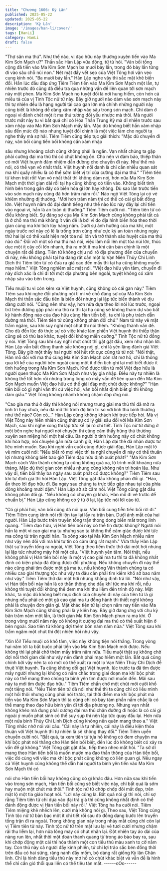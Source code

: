 ```yaml
---
title: "Chương 1606: Kỳ Lân"
published: 2025-05-22
updated: 2025-05-22
description: 'Kỳ Lân'
image: '/images/han-li/cover/'
tags: [HanLi]
category: HanLi
draft: false
---
```


"Thợ săn ma thú". Như thế nào, vị đạo hữu này thường xuyên tiến
vào Ma Kim Sơn Mạch ư?"
Thần sắc Hàn Lập vừa động, từ từ hỏi.
"Vãn bối tổng cộng đã tiến vào Ma Kim Sơn Mạch ba mươi bảy
lần, trong đó bảy lần từng đi vào sâu chỗ núi non."
Nét mặt đầy vết sẹo của Việt Tông hơi vặn vẹo cung kính nói.
"Ba mươi bảy lần."
Hàn Lập nghe vậy thì sắc mặt khẽ biến đổi.
Hắn lúc đầu đáp ứng Tiêm Tiêm tiến vào Ma Kim Sơn Mạch một
lần, tự nhiên trước đó cũng đã điều tra qua những vấn đề liên
quan tới sơn mạch này một phen.
Ma Kim Sơn Mạch nọ tuyệt đối là nơi hung hiểm, còn hơn cả miêu
tả của vị Tinh Tộc nữ tử này. Bây giờ người nào dám vào sơn
mạch này thì tự nhiên đều là hạng người tài cao gan lớn mà chính
những người này cũng biết là không dễ dàng xâm nhập vào sâu
trong sơn mạch. Chỉ dám ở ngoại vi đánh chết một ít ma thú
tương đối yếu nhược mà thôi.
Mà người trước mắt này tu vi bất quá chỉ có Hóa Thần Trung Kỳ
mà dĩ nhiên trước sau xâm nhập vào Ma Kim Sơn Mạch mấy lần.
Mặc dù không biết hắn xâm nhập sâu đến mức độ nào nhưng
tuyệt đối chính là một việc làm cho người ta nghe thấy mà sợ hãi.
Tiêm Tiêm cũng tiếp tục giải thích:
"Mặc dù chuyến đi này, vãn bối cùng tiền bối không cần xâm nhập

sâu nhưng khoảng cách cũng không phải là ngắn. Vạn nhất
chúng ta gặp phải cường đại ma thú thì có chút không ổn. Cho
nên vì đảm bảo, thiếp thân có mời Việt huynh đảm nhiệm dẫn
đường cho chuyến đi này. Như thế mà nói, có thể vạn vô nhất
thất. Việt huynh nổi danh là chỉ cần nhiều quan sát ma khí quấy
nhiễu là có thể sớm biết vị trí của cường đại ma thú."
"Tiêm tiên tử khen trật rồi! Vạn vô nhất thất thì không dám nói,
hơn nữa Ma Kim Sơn Mạch một thời gian dài rồi tại hạ cũng
không có tiến vào. Không biết tình hình bên trong gần đây có biến
hóa gì lớn hay không. Dù sao lần trước tiến vào sơn mạch này
cũng đã hơn trăm năm rồi."
Nào ngờ Việt Tông lại có vẻ khiêm nhường dị thường.
"Mới hơn trăm năm thì có thể có cái gì bất đồng lớn. Việt huynh
năm đó đại danh tiếng như thế nào lúc này đây lại chỉ tiến vào
ngoại vi, hẳn là an toàn dị thường."
Tiêm Tiêm cười nói.
"Tiêm tiên tử có điều không biết. Sự đáng sợ của Ma Kim Sơn
Mạch cũng không phải tất cả là ở chỗ ma thú mà không ít vấn đề
là bởi vì do địa hình biến hóa theo thời gian cùng ma khí tích lũy
hàng năm. Dưới sự ảnh hưởng của ma khí, một ngày trước nơi
này có lẽ là trống trơn cũng như cực kỳ an toàn nhưng ngày thứ
hai lại có thể xuất hiện một tòa núi lớn và trở thành sào huyệt của
ma thú nào đó."
Đối với một số ma thú mà nói, việc làm nổi lên một tòa núi lớn,
thúc dục một ít cây cối lớn nhanh, thả ra một ít ma khí căn bản
chính là một chuyện rất dễ dàng. Tiên tử không chịu nói rõ địa
phương đến của chuyến đi này, nếu không phải tại hạ đang rất
cần một lọ Vạn Niên Thủy Chi Linh Dịch thì Tiêm tiên tử có đưa ra
giá cao đến mấy thì tại hạ cũng không muốn mạo hiểm."
Việt Tông nghiêm sắc mặt nói.
"Việt đạo hữu yên tâm, chuyến đi này đích xác là chỉ đi tới một địa
phương bên ngoài, tuyệt không có xâm nhập sâu vào bên trong.

Tiểu muội tu vi còn kém xa Việt huynh, cũng không có cái gan
này."
Tiêm Tiêm sau khi nghe đối phương nói tỉ mỉ về chỗ đáng sợ của
Ma Kim Sơn Mạch thì thần sắc đầu tiên là biến đổi nhưng lại lập
tức biến thành vẻ dịu dàng cười nói.
"Cũng nên như vậy, hơn nữa dựa theo lời nói lúc trước, ngoại trừ
trên đường gặp phải ma thú ra thì tại hạ cũng sẽ không tham dự
vào bất kỳ hành động nào của đạo hữu cùng Hàn tiền bối, ta chỉ
là phụ trách dẫn đường mà thôi. Tiêm tiên tử cũng không phản đối
chứ."
Nam tử này vẻ mặt trầm ngâm, sau khi suy nghĩ một chút thì nói
thêm.
"Không thành vấn đề. Cho dù đến lúc đó thực sự có việc khác làm
phiền Việt huynh thì thiếp thân cũng sẽ có thù lao khác, tuyệt đối
không miễn cưỡng."
Tinh Tộc nữ tử đồng ý nói. Việt Tông sau khi suy nghĩ một chút thì
gật gật đầu, xem như nhận lời.
Hàn Lập vẫn bất động thanh sắc không nói gì, chỉ là yên lặng
đánh giá Việt Tông. Bây giờ một thấy hai người nói hết rốt cục
cũng từ từ nói:
"Nói thật, Hàn mỗ đối với ma thú cùng Ma Kim Sơn Mạch còn rất
mơ hồ, chỉ là thông qua lời kể của người bên ngoài cùng một ít
điển tịch ghi lại mới biết được ít tình huống trong Ma Kim Sơn
Mạch. Khó được tiên tử mời Việt đạo hữu là người quen thuộc
Ma Kim Sơn Mạch như vậy gia nhập. Điều này tự nhiên là không
thể tốt hơn rồi nhưng trong lòng có mấy vấn đề liên quan đến Ma
Kim Sơn Mạch muốn Việt đạo hữu có thể giải đáp một chút được
không?"
"Hàn tiền bối có gì nghi vấn thì cứ việc hỏi, vãn bối nhất định biết
gì thì không dám giấu."
Việt Tông không nhanh không chậm đáp ứng nói.

"Cao gia ma thú ở đây thì không nói nhưng trung giai ma thú thì
đã mở ra linh trí hay chưa, nếu đã mở thì trình độ linh trí so với
linh thú bình thường như thế nào? Còn có..."
Hàn Lập cũng không khách khí trực tiếp hỏi.
Mà vị Việt Tông này hiển nhiên cũng thật sự có lý giải sâu đối với
Ma Kim Sơn Mạch, sau khi nghe xong thì lập tức kể lại rõ chi tiết.
Tinh Tộc nữ tử đứng ở một bên nghe hai người nói chuyện thì
cũng cảm thấy hứng thú thường xuyên xen miệng hỏi một hai
câu.
Ba người ở tình huống này có chút không khí hòa hợp, nói
chuyện gần nửa canh giờ, Hàn Lập đại thế đã nhận được tư liệu
mình muốn. Sau khi nghi vấn cuối cùng được giải đáp, Hàn Lập
mặt lộ vẻ mỉm cười nói:
"Nếu biết rõ mọi việc thì ta nghĩ chuyến đi này có thể thuân lợi
nhưng không biết bao giờ Tiêm đạo hữu định xuất phát?"
"Ma Kim Sơn Mạch cách Vân thành chúng ta cũng không quá xa,
lộ trình mất khoảng nửa tháng. Mặc dù thời gian còn nhiều nhưng
cũng không nên trì hoán lâu. Như vậy đi, tiền bối thấy ba ngày
sau xuất phát có được không?"
Tiêm Tiêm sau khi tự định giá thì hỏi Hàn Lập. Việt Tông gật đầu
không phản đối gì.
"Hảo, ấn theo lời đạo hữu đi. Ba ngày sau chúng ta trực tiếp gặp
nhau tại cửa phía đông khoảng mười dặm."
Hàn Lập sờ sờ cằm nói. Việt Tông cũng gật đầu không phản đối
gì.
"Nếu không có chuyện gì khác, Hàn mỗ đi về trước để chuẩn bị."
Hàn Lập cũng không có ý tứ ở lại, lập tức nói lời cáo từ.

"Có gì phải hỏi, vãn bối cũng đã nói qua. Vãn bối cung tiễn tiền
bối rời đi."
Tiêm Tiêm cung kính nói rồi lộn tay lại lấy ra trận bàn.
Dưới ánh mắt của hai người. Hàn Lập bước trên truyền tống trận
thong dong biến mất trong linh quang.
"Tiêm đạo hữu, vị Hàn tiền bối này có thể tin được không? Ngươi
nói hắn là một vi cao giai ma tu nhưng sao ta không thể cảm giác
được khí tức ma công từ trên người hắn. Ta xông xáo tại Ma Kim
Sơn Mạch nhiều năm như vậy nên đối với ma khí tự tin có cảm
ứng rất mạnh."
Vừa thấy Hàn Lập thật sự truyền tống ra ngoài, Việt Tông theo
tiềm thức thở dài một hơi nhưng lại lập tức nhướng mày hỏi một
câu.
"Việt huynh yên tâm. Nói thật, nếu không phải vị Hàn tiền bối này
là một vị cao giái ma tu thì ta đã không nhất định có biện pháp đả
động được đối phương. Nếu không chuyến đi này thế nào cũng
phải tìm được một gã ma tu, nếu không Vân thành chúng ta có
nhiều cao giai thượng tộc như vậy ta đâu cần phải tìm kiếm khổ
sở bao năm như vậy."
Tiêm Tiêm thở dài một hơi nhưng khẳng định trả lời.
"Nói như vậy, vị Hàn tiền bối này hẳn là có thần thông che dấu khí
tức ma khí rồi, nếu không thì tuyệt đối không thể đem ma khí thu
liễm đến trình độ này. Mặt khác, ta mặc dù không biết mục đích
của chuyến đi này của tiên tử là gì nhưng nếu phải có một gã cao
giai ma tu đồng hành thì thiết nghĩ không phải là chuyện đơn giản
gì. Mặt khác tiên tử lại chọn năm nay tiến vào Ma Kim Sơn Mạch
cũng không phải là ý kiến hay. Bây giờ đang ứng với chu kỳ băn
trăm năm một lần, là thời gian Ma Kim Sơn Mạch phun ra ma khí.
Ở trong vòng mười năm này có không ít cường đại ma thú có thể
xuất hiện ở bên ngoài. Sao tiên tử không đợi thêm bốn năm năm
nữa."
Việt Tông sau khi trầm ngâm một chút thì đột nhiên hỏi như vậy.

"Xin lỗi! Tiểu muội có khổ tâm, việc này không tiện nói thẳng.
Trong vòng hai năm tới ta bắt buộc phải tiến vào Ma Kim Sơn
Mạch mới được. Nếu không thì lại phải chờ thêm mấy trăm năm
nữa. Tiểu muội thật sự không chờ đợi nổi thời gian dài như vậy
nên đành phải mạo hiểm một lần. Bất quá cũng chính bởi vậy nên
ta có mới có thể xuất ra một lọ Vạn Niên Thúy Chi Dịch để thuê
Việt huynh. Ta cũng không dối gạt Việt huynh, lúc trước ta đã tìm
được mấy người nhưng lại không có nắm chắc trong giai đoạn ma
khí bộc phát này có thể mang theo chúng ta bình yên tìm được
nơi muốn đến. Mãi sau này ta mới tìm được đạo hữu."
Tiêm Tiêm chần chờ một chút mới cười khổ một tiếng nói.
"Nếu Tiêm tiên tử đã nói như thế thì ta cũng chỉ có liều mình một
hồi thôi nhưng cũng phải nói trước, tại thời điểm ma khí bộc phát
mà tiến vào Ma Kim Sơn Mạch thì ta cũng chỉ có bảy tám phần
nắm chắc là có thể mang theo đạo hữu bình yên đi tới địa phương
nọ. Nhưng vạn nhất không khéo mà đụng phải cường đại ma thú
chận đường đi hoặc là có cái gì ngoài ý muốn phát sinh có thể suy
sụp thì nên lập tức quay đầu lại. Hơn nữa một nửa bình Thủy Chi
Linh Dịch cũng không nên quên mang theo a."
Việt Tông nhắc nhở nói vài câu.
"Cái này là tự nhiên, cái này là điều kiện thỏa thuận với Việt huynh
thì tự nhiên là sẽ không thay đổi."
Tiêm Tiêm uyển chuyển cười nói.
"Bất quá, ta xem tiên tử tựa hồ không có đem chuyện ma khí bộc
phát nói thẳng cho Hàn tiền bối biết, đến lúc đó không biết có xảy
ra vấn đề gì không."
Việt Tông gật gật đầu, tiếp theo nheo mắt hỏi.
"Ta sở dĩ mang theo Hàn tiền bối là muốn mượn ma đạo thần
thông của Hàn tiền bối, việc đó cùng với việc ma khí bộc phát
cũng không có liên quan gì. Nếu ngay cả Việt huynh cũng không
thể dẫn hai người ta bình yên tiến vào Ma Kim Sơn Mạch thì có

nói cho Hàn tiền bối hay không cũng có gì khác đâu. Hơn nữa sau
khi tiến vào trong sơn mạch, Hàn tiền bối cũng sẽ biết việc này,
chỉ bất quá là sớm hay muộn một chút mà thôi."
Tinh tộc nữ tử chớp chớp đôi mắt đẹp, trên mặt lộ một tia giảo
hoạt nói.
"Lời này cũng là. Bất quá nói gì thì nói, chỉ sợ rằng Tiêm tiên tử
chỉ dựa vào đại trả giá thì cũng không nhất định có thể đánh động
được vị Hàn tiền bối này rồi."
Việt Tông ha ha cười nói. Tiêm Tiêm miệng khẽ nhếch lên, cười
mà không nói gì.
Theo sau, Việt Tông cùng Tinh tộc nữ tử bàn bạc một ít chi tiết rồi
sau đó đồng dạng bước lên truyền tống trận đi ra ngoài. Trong
không gian này trong nháy mắt cũng chỉ còn lại vị Tiêm tiên tử
này.
Tinh tộc nữ tử trên mặt lưu lại vẻ tươi cười nhưng chậm rãi thu
liễm lại, hơn nữa lông mày có chút nhăn lại. Đột nhiên tay áo dài
của nàng run lên, nhất thời một đoàn thanh quang từ trong áo bào
bay ra, sau khi chớp động một cái thì hóa thành một con tiểu thú
màu xanh to cỡ nắm tay.
Con thú này cả người đầy kình phiến, tứ chi lợi trảo sắc bén đồng
thời trên đầu có hai sứng, răng nanh đầy mồm, bộ dáng rất giống
Kỳ lân Chân linh. Chỉ là hình dáng tiểu thú này mơ hồ có chút
khác biệt và vấn đề là hình thể chỉ cần gió thổi qua liền có thể tiêu
tán mất.
------oOo------
